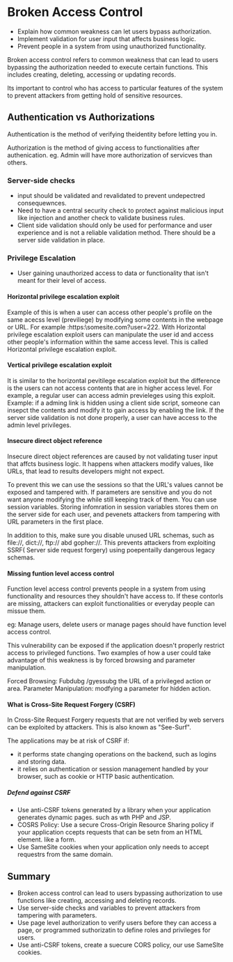 # Broken Access Control

- Explain how common weakness can let users bypass authorization.
- Implement validation for user input that affects business logic.
- Prevent people in a system from using unauthorized functionality.

Broken access control  refers to common weakness that can lead to users bypassing the authorization needed to execute certain functions. This includes creating, deleting, accessing or updating records.

Its important to control who has access to particular features of the system to prevent attackers from getting hold of sensitive resources.

## Authentication vs Authorizations

Authentication is the method of verifying theidentity before letting you in.

Authorization is the method of giving access to functionalities after authenication. eg. Admin will have more authorization of servicves than others.

### Server-side checks
- input should be validated and revalidated to prevent undepectred consequewnces.
- Need to have a central security check to protect against malicious input like injection and another check to validate business rules.
- Client side validation should only be used for performance and user experience and is not a reliable validation method. There should be a server side validation in place.

### Privilege Escalation

- User gaining unauthorized access to data or functionality that isn't meant for their level of access.

#### Horizontal privilege escalation exploit

Example of this is when a user can access other people's profile on the same acecss level (previliege) by modifying some contents in the webpage or URL. For example :https:\\somesite.com?user=222. With Horizontal privilege escalation exploit users can manipulate the user id and access other people's information within the same access level. This is called Horizontal privilege escalation exploit.

#### Vertical privilege escalation exploit

It is similar to the horizontal pevitilege escalation exploit but the difference is the users can not access contents that are in higher access level. For example, a regular user can access admin previeleges using this exploit. Example: if a adming link is hidden using a client side script, someone can insepct the contents and modify it to gain access by enabling the link. If the server side validation is not done properly, a user can have access to the admin level privileges.

#### Insecure direct object reference

Insecure direct object references are caused by not validating tuser input that affcts business logic. It happens when attackers modify values, like URLs, that lead to results developers might not expect.

To prevent this we can use the sessions so that the URL's values cannot be exposed and tampered with. If parameters are sensitive and you do not want anyone modifying the while still keeping track of them. You can use session variables. Storing infomration in session variables stores them on the server side for each user, and pevenets attackers from tampering with URL parameters in the first place.

In addition to this, make sure you disable unused URL schemas, such as file://, dict://, ftp:// abd gopher://. This prevents attackers from exploiting SSRF( Server side request forgery) using poepentailly dangerous legacy schemas.

#### Missing funtion level access control

Function level access control prevents people in a system from using functionality and resources they shouldn't have access to. If these contorls are missing, attackers can exploit functionalities or everyday people can missue them.

eg: Manage users, delete users or manage pages should have function level access control.

This vulnerability can be exposed if the application doesn't properly restrict access to privileged functions. Two examples of how a user could take advantage of this weakness is by forced browsing and parameter manipulation.

Forced Browsing: Fubdubg /gyessubg the URL of a privileged action or area.
Parameter Manipulation: modfying a parameter for hidden action.

#### What is Cross-Site Request Forgery (CSRF)

In Cross-Site Request Forgery requests that are not verified by web servers can be exploited by attackers. This is also known as "See-Surf".

The applications may be at risk of CSRF if:

- it performs state changing operations on the backend, such as logins and storing data.
- it relies on authentication or session management handled by your browser, such as cookie or HTTP basic authentication.

##### Defend against CSRF

- Use anti-CSRF tokens generated by a library when your application generates dynamic pages. such as wth PHP and JSP.
- COSRS Policy: Use a secure Cross-Origin Resource Sharing policy if your application ccepts requests that can be setn from an HTML element. like a form.
- Use SameSite cookies when your application only needs to accept requestrs from the same domain.

## Summary

- Broken access control can lead to users bypassing authorization to use functions like creating, accessing and deleting records.
- Use server-side checks and variables to prevent attackers from tampering with parameters.
- Use page level authorization to verify users before they can access a page, or programmed suthorizatin to define roles and privileges for users.
- Use anti-CSRF tokens, create a suecure CORS policy, our use SameSIte cookies.